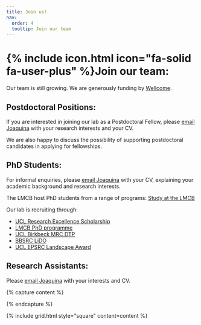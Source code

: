 ```yaml
---
title: Join us!
nav:
  order: 4
  tooltip: Join our team
---
```


# {% include icon.html icon="fa-solid fa-user-plus" %}Join our team:

Our team is still growing. We are generously funding by [Wellcome](https://wellcome.org/grant-funding/schemes/career-development-awards). 

## Postdoctoral Positions:

If you are interested in joining our lab as a Postdoctoral Fellow, please [email Joaquina](/contact) with your research interests and your CV.

We are also happy to discuss the possibility of supporting postdoctoral candidates in applying for fellowships.

## PhD Students:

For informal enquiries, please [email Joaquina](/contact) with your CV, explaining your academic background and research interests.

The LMCB host PhD students from a range of programs: [Study at the LMCB](https://www.ucl.ac.uk/lifesciences-faculty/laboratory-molecular-cell-biology/education-and-training/study-lmcb/phd-programmes)

Our lab is recruiting through: 
- [UCL Research Excellence Scholarship](https://www.ucl.ac.uk/scholarships/research-excellence-scholarship)
- [LMCB PhD programme](https://www.ucl.ac.uk/lifesciences-faculty/laboratory-molecular-cell-biology/education-and-training/study-lmcb/phd-programmes/molecular-cell)
- [UCL Birkbeck MRC DTP](https://www.uclbbk-mrcdtp.ac.uk/)
- [BBSRC LiDO](https://www.lido-dtp.ac.uk/)
- [UCL EPSRC Landscape Award](https://www.ucl.ac.uk/epsrc-doctoral-training/prospective-students/apply-ucl-epsrc-landscape-award-uela-studentship)

## Research Assistants:

Please [email Joaquina](/contact) with your interests and CV. 

{% capture content %}

{% endcapture %}

{% include grid.html style="square" content=content %}
